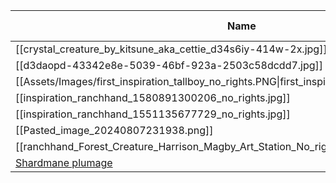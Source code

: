 
| Name                                                                                                                           | details | Accuracy to idea | Copyright     |
| ------------------------------------------------------------------------------------------------------------------------------ | ------- | ---------------- | ------------- |
| [[crystal_creature_by_kitsune_aka_cettie_d34s6iy-414w-2x.jpg]]                                                                 |         | low              | no rights     |
| [[d3daopd-43342e8e-5039-46bf-923a-2503c58dcdd7.jpg]]                                                                           |         | medium           | no rights     |
| [[Assets/Images/first_inspiration_tallboy_no_rights.PNG\|first_inspiration_tallboy_no_rights.PNG]]                             |         | low              | no rights     |
| [[inspiration_ranchhand_1580891300206_no_rights.jpg]]                                                                          |         | medium           | no rights     |
| [[inspiration_ranchhand_1551135677729_no_rights.jpg]]                                                                          |         | low              | no rights<br> |
| [[Pasted_image_20240807231938.png]]                                                                                            |         | low              | no rights<br> |
| [[ranchhand_Forest_Creature_Harrison_Magby_Art_Station_No_rights.jpg]]                                                         |         | high             | no rights<br> |
| [Shardmane plumage](https://cdnb.artstation.com/p/assets/images/images/023/931/417/large/will-miranda-33333333.jpg?1580797441) |         | medium           | no rights     |
